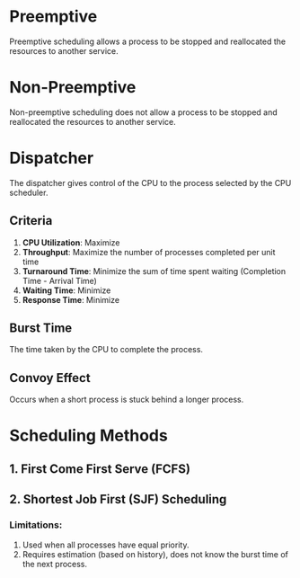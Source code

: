 # Preemptive
Preemptive scheduling allows a process to be stopped and reallocated the resources to another service.

# Non-Preemptive
Non-preemptive scheduling does not allow a process to be stopped and reallocated the resources to another service.

# Dispatcher
The dispatcher gives control of the CPU to the process selected by the CPU scheduler.

## Criteria
1. **CPU Utilization**: Maximize
2. **Throughput**: Maximize the number of processes completed per unit time
3. **Turnaround Time**: Minimize the sum of time spent waiting (Completion Time - Arrival Time)
4. **Waiting Time**: Minimize
5. **Response Time**: Minimize

## Burst Time
The time taken by the CPU to complete the process.

## Convoy Effect
Occurs when a short process is stuck behind a longer process.

# Scheduling Methods

## 1. First Come First Serve (FCFS)

## 2. Shortest Job First (SJF) Scheduling
### Limitations:
1. Used when all processes have equal priority.
2. Requires estimation (based on history), does not know the burst time of the next process.
